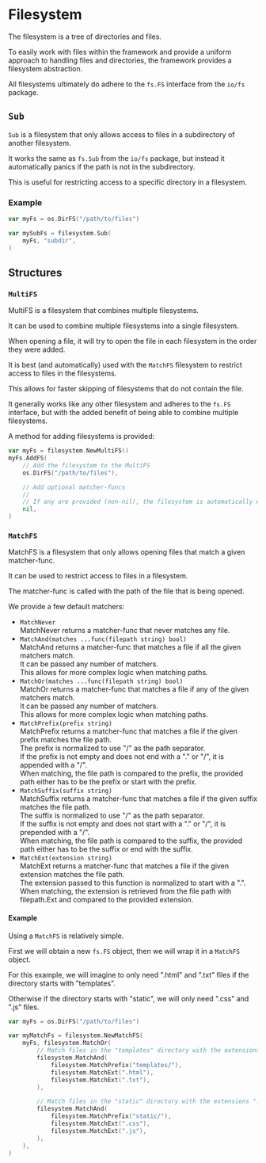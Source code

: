 # Filesystem

The filesystem is a tree of directories and files.

To easily work with files within the framework and provide a uniform approach to handling files and directories, the framework provides a filesystem abstraction.

All filesystems ultimately do adhere to the `fs.FS` interface from the `io/fs` package.

## `Sub`

`Sub` is a filesystem that only allows access to files in a subdirectory of another filesystem.

It works the same as `fs.Sub` from the `io/fs` package, but instead it automatically panics if the path is not in the subdirectory.

This is useful for restricting access to a specific directory in a filesystem.

### Example
  
```go
var myFs = os.DirFS("/path/to/files")

var mySubFs = filesystem.Sub(
    myFs, "subdir",
)
```

## Structures

### `MultiFS`

MultiFS is a filesystem that combines multiple filesystems.

It can be used to combine multiple filesystems into a single filesystem.

When opening a file, it will try to open the file in each filesystem in the order they were added.

It is best (and automatically) used with the `MatchFS` filesystem to restrict access to files in the filesystems.

This allows for faster skipping of filesystems that do not contain the file.

It generally works like any other filesystem and adheres to the `fs.FS` interface, but with the added benefit of being able to combine multiple filesystems.

A method for adding filesystems is provided:

```go
var myFs = filesystem.NewMultiFS()
myFs.AddFS(
    // Add the filesystem to the MultiFS
    os.DirFS("/path/to/files"),

    // Add optional matcher-funcs
    // 
    // If any are provided (non-nil), the filesystem is automatically wrapped in a MatchFS
    nil,
)
```

### `MatchFS`

MatchFS is a filesystem that only allows opening files that match a given matcher-func.  

It can be used to restrict access to files in a filesystem.  

The matcher-func is called with the path of the file that is being opened.

We provide a few default matchers:

* `MatchNever`  
  MatchNever returns a matcher-func that never matches any file.
* `MatchAnd(matches ...func(filepath string) bool)`  
  MatchAnd returns a matcher-func that matches a file if all the given matchers match.  
  It can be passed any number of matchers.  
  This allows for more complex logic when matching paths.
* `MatchOr(matches ...func(filepath string) bool)`  
  MatchOr returns a matcher-func that matches a file if any of the given matchers match.  
  It can be passed any number of matchers.  
  This allows for more complex logic when matching paths.
* `MatchPrefix(prefix string)`  
  MatchPrefix returns a matcher-func that matches a file if the given prefix matches the file path.  
  The prefix is normalized to use "/" as the path separator.  
  If the prefix is not empty and does not end with a "." or "/", it is appended with a "/".  
  When matching, the file path is compared to the prefix, the provided path either has to be the prefix or start with the prefix.
* `MatchSuffix(suffix string)`  
  MatchSuffix returns a matcher-func that matches a file if the given suffix matches the file path.  
  The suffix is normalized to use "/" as the path separator.  
  If the suffix is not empty and does not start with a "." or "/", it is prepended with a "/".  
  When matching, the file path is compared to the suffix, the provided path either has to be the suffix or end with the suffix.
* `MatchExt(extension string)`  
  MatchExt returns a matcher-func that matches a file if the given extension matches the file path.  
  The extension passed to this function is normalized to start with a ".".  
  When matching, the extension is retrieved from the file path with filepath.Ext and compared to the provided extension.

#### Example

Using a `MatchFS` is relatively simple.

First we will obtain a new `fs.FS` object, then we will wrap it in a `MatchFS` object.

For this example, we will imagine to only need ".html" and ".txt" files if the directory starts with "templates".

Otherwise if the directory starts with "static", we will only need ".css" and ".js" files.

```go
var myFs = os.DirFS("/path/to/files")

var myMatchFs = filesystem.NewMatchFS(
    myFs, filesystem.MatchOr(
        // Match files in the "templates" directory with the extensions ".html" and ".txt"
        filesystem.MatchAnd(
            filesystem.MatchPrefix("templates/"),
            filesystem.MatchExt(".html"),
            filesystem.MatchExt(".txt"),
        ),

        // Match files in the "static" directory with the extensions ".css" and ".js"
        filesystem.MatchAnd(
            filesystem.MatchPrefix("static/"),
            filesystem.MatchExt(".css"),
            filesystem.MatchExt(".js"),
        ),
    ),
)
```
